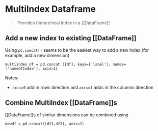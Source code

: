 # MultiIndex Dataframe

> Provides hierarchical index in a [[DataFrame]]

## Add a new index to existing [[DataFrame]]

Using `pd.concat()` seems to be the easiest way to add a new index (for example, add a new dimension)

`multiindex_df = pd.concat ([df], keys=['label'], names=['nameOfIndex'], axis=1)`

Notes:

- `axis=0` add in rows direction and `axis=1` adds in the columns direction

## Combine MultiIndex [[DataFrame]]s

[[DataFrame]]s of similar dimensions can be combined using 

```newdf = pd.concat([df1,df2], axis=1)```